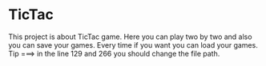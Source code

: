# TicTac
This project is about TicTac game.
Here you can play two by two and also you can save your games.
Every time if you want you can load your games.
Tip ===> in the line 129 and 266 you should change the file path.
